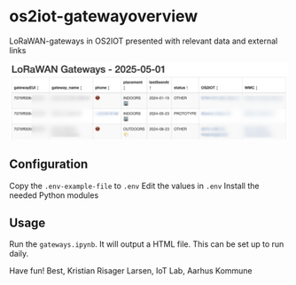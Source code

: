 # os2iot-gatewayoverview
LoRaWAN-gateways in OS2IOT presented with relevant data and external links 

![screenshot of example output](screenshot.png)

## Configuration
Copy the `.env-example-file` to `.env`
Edit the values in `.env`
Install the needed Python modules

## Usage
Run the `gateways.ipynb`. It will output a HTML file. This can be set up to run daily.

Have fun!
Best, Kristian Risager Larsen, IoT Lab, Aarhus Kommune